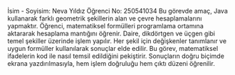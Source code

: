 İsim - Soyisim: Neva Yıldız
Öğrenci No: 250541034
Bu görevde amaç, Java kullanarak farklı geometrik şekillerin alan ve çevre hesaplamalarını yapmaktır.
Öğrenci, matematiksel formülleri programlama ortamına aktararak hesaplama mantığını öğrenir.
Daire, dikdörtgen ve üçgen gibi temel şekiller üzerinde işlem yapılır.
Her şekil için değişkenler tanımlanır ve uygun formüller kullanılarak sonuçlar elde edilir.
Bu görev, matematiksel ifadelerin kod ile nasıl temsil edildiğini pekiştirir.
Sonuçların doğru biçimde ekrana yazdırılmasıyla, hem işlem doğruluğu hem çıktı düzeni öğrenilir.
